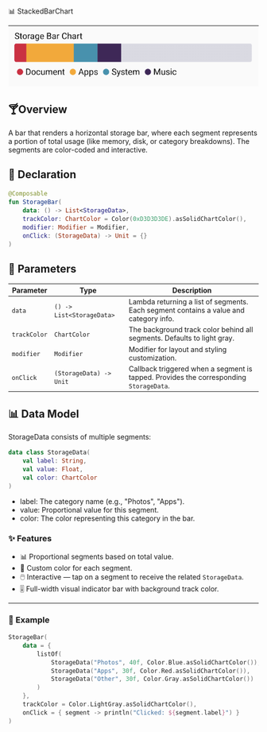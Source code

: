 📊 StackedBarChart

![storagebar.png](../site/img/bar/storagebar.png)

## 🍸Overview
A bar that renders a horizontal storage bar, where each segment represents a portion of total usage (like memory, disk, or category breakdowns). The segments are color-coded and interactive.

## 🧱 Declaration

```kotlin
@Composable
fun StorageBar(
    data: () -> List<StorageData>,
    trackColor: ChartColor = Color(0xD3D3D3DE).asSolidChartColor(),
    modifier: Modifier = Modifier,
    onClick: (StorageData) -> Unit = {}
)
```

## 🔧 Parameters

| Parameter    | Type                      | Description                                                                            |
|--------------|---------------------------|----------------------------------------------------------------------------------------|
| `data`       | `() -> List<StorageData>` | Lambda returning a list of segments. Each segment contains a value and category info.  |
| `trackColor` | `ChartColor`              | The background track color behind all segments. Defaults to light gray.                |
| `modifier`   | `Modifier`                | Modifier for layout and styling customization.                                         |
| `onClick`    | `(StorageData) -> Unit`   | Callback triggered when a segment is tapped. Provides the corresponding `StorageData`. |

## 📊 Data Model
StorageData consists of multiple segments:

```kotlin
data class StorageData(
    val label: String,
    val value: Float,
    val color: ChartColor
)
```
- label: The category name (e.g., "Photos", "Apps").
- value: Proportional value for this segment.
- color: The color representing this category in the bar.

### ✨ Features
-   📊 Proportional segments based on total value.
-   🎨 Custom color for each segment.
-   🖱️ Interactive — tap on a segment to receive the related `StorageData`.
-   🎚️ Full-width visual indicator bar with background track color.


---

### 📌 Example

```kotlin
StorageBar(
    data = {
        listOf(
            StorageData("Photos", 40f, Color.Blue.asSolidChartColor()),
            StorageData("Apps", 30f, Color.Red.asSolidChartColor()),
            StorageData("Other", 30f, Color.Gray.asSolidChartColor())
        )
    },
    trackColor = Color.LightGray.asSolidChartColor(),
    onClick = { segment -> println("Clicked: ${segment.label}") }
)
```
